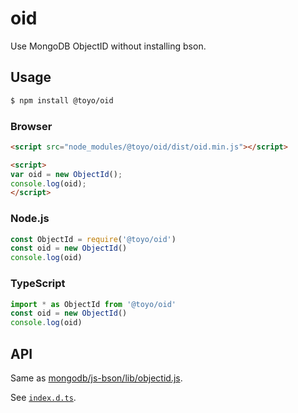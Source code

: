 # oid

Use MongoDB ObjectID without installing bson.

## Usage

``` bash
$ npm install @toyo/oid
```

### Browser

``` html
<script src="node_modules/@toyo/oid/dist/oid.min.js"></script>

<script>
var oid = new ObjectId();
console.log(oid);
</script>
```

### Node.js

``` js
const ObjectId = require('@toyo/oid')
const oid = new ObjectId()
console.log(oid)
```

### TypeScript

``` ts
import * as ObjectId from '@toyo/oid'
const oid = new ObjectId()
console.log(oid)
```

## API

Same as [mongodb/js-bson/lib/objectid.js](https://github.com/mongodb/js-bson/blob/master/lib/objectid.js).

See [`index.d.ts`](https://github.com/toyobayashi/oid/blob/master/index.d.ts).
